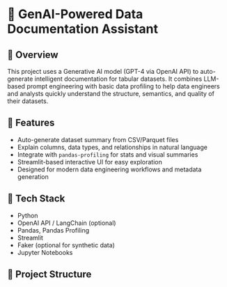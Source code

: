# 🧠 GenAI-Powered Data Documentation Assistant

## 📌 Overview
This project uses a Generative AI model (GPT-4 via OpenAI API) to auto-generate intelligent documentation for tabular datasets. It combines LLM-based prompt engineering with basic data profiling to help data engineers and analysts quickly understand the structure, semantics, and quality of their datasets.

## 🎯 Features
- Auto-generate dataset summary from CSV/Parquet files
- Explain columns, data types, and relationships in natural language
- Integrate with `pandas-profiling` for stats and visual summaries
- Streamlit-based interactive UI for easy exploration
- Designed for modern data engineering workflows and metadata generation

## 🔧 Tech Stack
- Python
- OpenAI API / LangChain (optional)
- Pandas, Pandas Profiling
- Streamlit
- Faker (optional for synthetic data)
- Jupyter Notebooks

## 📁 Project Structure
